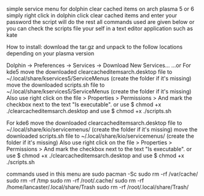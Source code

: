 simple service menu for dolphin
clear cached items on arch plasma 5 or 6 
simply right click in dolphin 
click clear cached items and enter your password
the script will do the rest
all commands used are given below 
or you can check the scripts file your self in a text editor application such as kate

How to install:
download the tar.gz and unpack to the follow locations depending on your plasma version


Dolphin -> Preferences -> Services -> Download New Services... ...or 
For kde5 move the downloaded clearcacheditemsarch.desktop file to ~/.local/share/kservices5/ServiceMenus (create the folder if it's missing) 
move the downloaded scripts.sh file to ~/.local/share/kservices5/ServiceMenus (create the folder if it's missing) 
Also use right click on the file > Properties > Permissions > And mark the checkbox next to the text "Is executable". 
or use $ chmod +x ./clearcacheditemsarch.desktop 
and use $ chmod +x ./scripts.sh

For kde6 move the downloaded clearcacheditemsarch.desktop file 
to ~/.local/share/kio/servicemenus/ (create the folder if it's missing) 
move the downloaded scripts.sh file to ~/.local/share/kio/servicemenus/ (create the folder if it's missing) 
Also use right click on the file > Properties > Permissions > And mark the checkbox next to the text "Is executable". 
or use $ chmod +x ./clearcacheditemsarch.desktop 
and use $ chmod +x ./scripts.sh

commands used in this menu are 
sudo pacman -Sc
sudo rm -rf /var/cache/ 
sudo rm -rf /tmp 
sudo rm -rf /root/.cache/ 
sudo rm -rf /home/lancaster/.local/share/Trash 
sudo rm -rf /root/.local/share/Trash/

